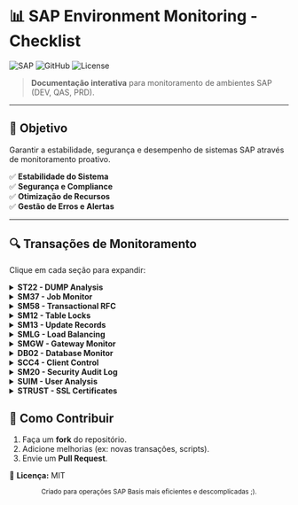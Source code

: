 # 📊 SAP Environment Monitoring - Checklist  

![SAP](https://img.shields.io/badge/SAP-0FAAFF?style=for-the-badge&logo=sap&logoColor=white)
![GitHub](https://img.shields.io/badge/GitHub-Repository-181717?style=for-the-badge&logo=github)
![License](https://img.shields.io/badge/License-MIT-green?style=for-the-badge)

> **Documentação interativa** para monitoramento de ambientes SAP (DEV, QAS, PRD).  

---

## 📌 Objetivo  
Garantir a estabilidade, segurança e desempenho de sistemas SAP através de monitoramento proativo.  

✅ **Estabilidade do Sistema**  
✅ **Segurança e Compliance**  
✅ **Otimização de Recursos**  
✅ **Gestão de Erros e Alertas**  

---

## 🔍 Transações de Monitoramento  

Clique em cada seção para expandir:  

<details>
<summary><b>ST22 - DUMP Analysis</b></summary>

### 📋 Visão Geral  
Exibe dumps de erro (ABAP runtime errors).  

### 🎯 Valores de Referência  
- **Dumps críticos**: ≤ 5 por dia (por ambiente)  
- *Ambiente DEV*: ≤ 10 (durante desenvolvimento)  

### 🛠 Monitoramento Recomendado  
- Verificar **diariamente** dumps críticos.  
- Configurar alertas via **CCMS (RZ20)**.  
- Ações: Corrigir programas com falhas recorrentes.  

### ⚠️ Riscos  
- Dumps não tratados podem causar instabilidade.  

</details>

<details>
<summary><b>SM37 - Job Monitor</b></summary>

### 📋 Visão Geral  
Monitora jobs em execução/histórico.  

### 🎯 Valores de Referência  
- **Jobs críticos**: 0% de falha  
- **Jobs não-críticos**: ≤ 5% de falha  

### 🛠 Monitoramento Recomendado  
- Filtrar jobs **cancelados/erros**.  
- Verificar **long-running jobs** (> 2 horas).  
- Ações: Reagendar jobs falhos.  

### ⚠️ Riscos  
- Jobs críticos parados impactam processos.  

</details>

<details>
<summary><b>SM58 - Transactional RFC</b></summary>

### 📋 Visão Geral  
Monitora erros de comunicação entre sistemas SAP (RFCs).  

### 🎯 Valores de Referência  
- **RFCs com erro**: 0  
- **RFCs "In Process"**: ≤ 1 hora de duração  

### 🛠 Monitoramento Recomendado  
- Verificar filas com status **"Error"**.  
- Ações: Reprocessar RFCs pendentes ou reiniciar conexões.  

### ⚠️ Riscos  
- RFCs travados podem paralisar integrações.  

</details>

<details>
<summary><b>SM12 - Table Locks</b></summary>

### 📋 Visão Geral  
Lista bloqueios de tabela no sistema.  

### 🎯 Valores de Referência  
- **Locks prolongados**: 0 (> 15 minutos)  

### 🛠 Monitoramento Recomendado  
- Identificar bloqueios com mais de **15 minutos**.  
- Ações: Contatar usuário ou encerrar bloqueios manualmente.  

### ⚠️ Riscos  
- Deadlocks podem afetar desempenho.  

</details>

<details>
<summary><b>SM13 - Update Records</b></summary>

### 📋 Visão Geral  
Monitora registros de atualização (V1/V2).  

### 🎯 Valores de Referência  
- **Updates falhos**: 0%  

### 🛠 Monitoramento Recomendado  
- Verificar updates com status **"Failed"**.  
- Ações: Reprocessar manualmente ou analisar logs.  

### ⚠️ Riscos  
- Updates não processados corrompem dados.  

</details>

<details>
<summary><b>SMLG - Load Balancing</b></summary>

### 📋 Visão Geral  
Gerencia distribuição de carga entre servidores.  

### 🎯 Valores de Referência  
- **Desequilíbrio de carga**: < 10% entre servidores  

### 🛠 Monitoramento Recomendado  
- Verificar **overload** em servidores específicos.  
- Ações: Ajustar parâmetros de balanceamento.  

### ⚠️ Riscos  
- Desbalanceamento causa lentidão.  

</details>

<details>
<summary><b>SMGW - Gateway Monitor</b></summary>

### 📋 Visão Geral  
Monitora conexões do SAP Gateway.  

### 🎯 Valores de Referência  
- **Threads ocupadas**: < 90% de utilização  

### 🛠 Monitoramento Recomendado  
- Verificar **threads ocupadas**.  
- Ações: Reiniciar serviço se necessário.  

### ⚠️ Riscos  
- Gateway inativo impede comunicações externas.  

</details>

<details>
<summary><b>DB02 - Database Monitor</b></summary>

### 📋 Visão Geral  
Monitora saúde do banco de dados SAP.  

### 🎯 Valores de Referência  
- **Espaço em disco**: ≥ 20% livre  
- *Alerta crítico*: < 10% livre  

### 🛠 Monitoramento Recomendado  
- Checar alertas de **espaço em disco**.  
- Verificar status de **backups**.  

### ⚠️ Riscos  
- Falha no banco paralisa o sistema.  

</details>

<details>
<summary><b>SCC4 - Client Control</b></summary>

### 📋 Visão Geral  
Controla acessos a clientes SAP.  

### 🎯 Valores de Referência  
- **Mudanças não autorizadas**: 0  

### 🛠 Monitoramento Recomendado  
- Auditar **mudanças não autorizadas**.  
- Ações: Bloquear clientes em manutenção.  

### ⚠️ Riscos  
- Acessos indevidos violam compliance.  

</details>

<details>
<summary><b>SM20 - Security Audit Log</b></summary>

### 📋 Visão Geral  
Registra atividades de segurança.  

### 🎯 Valores de Referência  
- **Tentativas de login inválidas**: ≤ 5 por hora (por usuário)  
- *Alerta de ataque*: > 10 tentativas  

### 🛠 Monitoramento Recomendado  
- Buscar por **tentativas de login suspeitas**.  
- Ações: Reportar a equipe de segurança.  

### ⚠️ Riscos  
- Brechas de segurança não detectadas.  

</details>

<details>
<summary><b>SUIM - User Analysis</b></summary>

### 📋 Visão Geral  
Audita usuários e permissões.  

### 🎯 Valores de Referência  
- **Usuários inativos (>45 dias)**: 0 em PRD  
- **Usuários com SAP_ALL**: ≤ 5 (apenas administradores)  

### 🛠 Monitoramento Recomendado  
- Identificar usuários **inativos >45 dias**.  
- Checar atribuição de **SAP_ALL**.  

### ⚠️ Riscos  
- Privilégios excessivos aumentam riscos.  

</details>

<details>
<summary><b>STRUST - SSL Certificates</b></summary>

### 📋 Visão Geral  
Gerencia certificados digitais.  

### 🎯 Valores de Referência  
- **Certificados expirados**: 0  

### 🛠 Monitoramento Recomendado  
- Verificar **validade de certificados**.  
- Ações: Renovar antes da expiração.  

### ⚠️ Riscos  
- Certificados expirados quebram conexões.  

</details>


## 🚀 Como Contribuir  
1. Faça um **fork** do repositório.  
2. Adicione melhorias (ex: novas transações, scripts).  
3. Envie um **Pull Request**.  

📜 **Licença:** MIT  

<div align="center">
  <sub>Criado  para operações SAP Basis mais eficientes e descomplicadas ;).</sub>  
</div>
